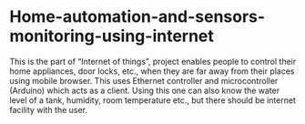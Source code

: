 # Home-automation-and-sensors-monitoring-using-internet

This is the part of “Internet of things”, project enables people to control their home appliances, door locks, etc., when they are far away from their places using mobile browser. This uses Ethernet controller and microcontroller (Arduino) which acts as a client. Using this one can also know the water level of a tank, humidity, room temperature etc., but there should be internet facility with the user.
